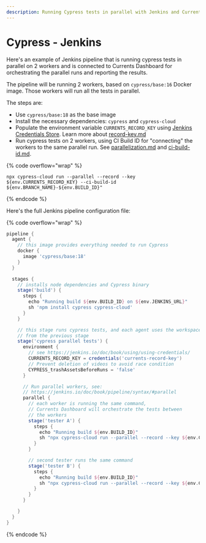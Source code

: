 ```yaml
---
description: Running Cypress tests in parallel with Jenkins and Currents Dashboard
---
```


# Cypress - Jenkins

Here's an example of Jenkins pipeline that is running cypress tests in parallel on 2 workers and is connected to Currents Dashboard for orchestrating the parallel runs and reporting the results.&#x20;

The pipeline will be running 2 workers, based on `cypress/base:16` Docker image. Those workers will run all the tests in parallel.

The steps are:

* Use `cypress/base:18` as the base image
* Install the necessary dependencies: `cypress` and `cypress-cloud`
* Populate the environment variable `CURRENTS_RECORD_KEY` using [Jenkins Credentials Store](https://jenkins.io/doc/book/using/using-credentials/). Learn more about [record-key.md](../../guides/record-key.md "mention")
* Run cypress tests on 2 workers, using CI Build ID for "connecting" the workers to the same parallel run. See [parallelization.md](../../guides/parallelization.md "mention") and [ci-build-id.md](../../guides/ci-build-id.md "mention").

{% code overflow="wrap" %}
```
npx cypress-cloud run --parallel --record --key ${env.CURRENTS_RECORD_KEY} --ci-build-id ${env.BRANCH_NAME}-${env.BUILD_ID}"
```
{% endcode %}

Here's the full Jenkins pipeline configuration file:

{% code overflow="wrap" %}
```groovy
pipeline {
  agent {
    // this image provides everything needed to run Cypress
    docker {
      image 'cypress/base:18'
    }
  }

  stages {
    // installs node dependencies and Cypress binary
    stage('build') {
      steps {
        echo "Running build ${env.BUILD_ID} on ${env.JENKINS_URL}"
        sh 'npm install cypress cypress-cloud'
      }
    }

    // this stage runs cypress tests, and each agent uses the workspace
    // from the previous stage
    stage('cypress parallel tests') {
      environment {
        // see https://jenkins.io/doc/book/using/using-credentials/
        CURRENTS_RECORD_KEY = credentials('currents-record-key')
        // Prevent deletion of videos to avoid race condition
        CYPRESS_trashAssetsBeforeRuns = 'false'
      }

      // Run parallel workers, see:
      // https://jenkins.io/doc/book/pipeline/syntax/#parallel
      parallel {
        // each worker is running the same command, 
        // Currents Dashboard will orchestrate the tests between 
        // the workers
        stage('tester A') {
          steps {
            echo "Running build ${env.BUILD_ID}"
            sh "npx cypress-cloud run --parallel --record --key ${env.CURRENTS_RECORD_KEY} --ci-build-id ${env.BRANCH_NAME}-${env.BUILD_ID}"
          }
        }

        // second tester runs the same command
        stage('tester B') {
          steps {
            echo "Running build ${env.BUILD_ID}"
            sh "npx cypress-cloud run --parallel --record --key ${env.CURRENTS_RECORD_KEY} --ci-build-id ${env.BRANCH_NAME}-${env.BUILD_ID}"
          }
        }
      }

    }
  }
}
```
{% endcode %}
